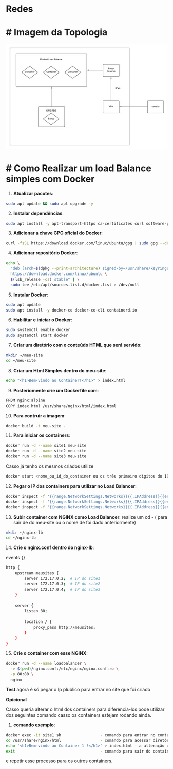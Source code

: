 # Redes


# # Imagem da Topologia 
![Topologia](/image/topologia.jpg?raw=true)


# # Como Realizar um load Balance simples com Docker

1. **Atualizar pacotes**:
```bash
sudo apt update && sudo apt upgrade -y
```

2. **Instalar dependências**:
```bash
sudo apt install -y apt-transport-https ca-certificates curl software-properties-common
```

3. **Adicionar a chave GPG oficial do Docker**:
```bash
curl -fsSL https://download.docker.com/linux/ubuntu/gpg | sudo gpg --dearmor -o /usr/share/keyrings/docker-archive-keyring.gpg
```

4. **Adicionar repositório Docker**:
```bash
echo \
  "deb [arch=$(dpkg --print-architecture) signed-by=/usr/share/keyrings/docker-archive-keyring.gpg] \
  https://download.docker.com/linux/ubuntu \
  $(lsb_release -cs) stable" | \
  sudo tee /etc/apt/sources.list.d/docker.list > /dev/null
  ```

5. **Instalar Docker**:
```bash
sudo apt update
sudo apt install -y docker-ce docker-ce-cli containerd.io
```

6. **Habilitar e iniciar o Docker**:
```bash
sudo systemctl enable docker
sudo systemctl start docker
```


7. **Criar um diretório com o conteúdo HTML que será servido**:
```bash
mkdir ~/meu-site
cd ~/meu-site
```

8. **Criar um Html Simples dentro do meu-site**:
```bash
echo "<h1>Bem-vindo ao Container!</h1>" > index.html
```

9. **Posteriomente crie um Dockerfile com**:
```bash
FROM nginx:alpine
COPY index.html /usr/share/nginx/html/index.html
```

10. **Para contruir a imagem**:
```bash
docker build -t meu-site .
```

11. **Para iniciar os containers**:
```bash
docker run -d --name site1 meu-site
docker run -d --name site2 meu-site
docker run -d --name site3 meu-site
```

Casso já tenho os mesmos criados utilize 
```bash
docker start <nome_ou_id_do_container ou os três primeiro digitos do ID>
```

12. **Pegar o IP dos containers  para utilizar no Load Balancer**:
```bash
docker inspect -f '{{range.NetworkSettings.Networks}}{{.IPAddress}}{{end}}' site1
docker inspect -f '{{range.NetworkSettings.Networks}}{{.IPAddress}}{{end}}' site2
docker inspect -f '{{range.NetworkSettings.Networks}}{{.IPAddress}}{{end}}' site3
```

13. **Subir container com NGINX como Load Balancer**:
realize um cd - ( para sair de do meu-site ou o nome de foi dado anteriormente)
```bash
mkdir ~/nginx-lb
cd ~/nginx-lb
```

14. **Crie o nginx.conf dentro do nginx-lb**:

events {}
```bash
http {
    upstream meusites {
        server 172.17.0.2;  # IP do site1
        server 172.17.0.3;  # IP do site2
        server 172.17.0.4;  # IP do site3
    }

    server {
        listen 80;

        location / {
            proxy_pass http://meusites;
        }
    }
}
```

15.  **Crie o container com esse NGINX**:
```bash
docker run -d --name loadbalancer \
  -v $(pwd)/nginx.conf:/etc/nginx/nginx.conf:ro \
  -p 80:80 \
  nginx
```

 **Test**
agora é só pegar o Ip plublico para entrar no site que foi criado

**Opicional**

Casso queria alterar o html dos containers para diferencia-los pode utilizar dos seguintes comando casso os containers estejam rodando ainda.

 1. **comando exemplo**:
```bash
docker exec -it site1 sh                 - comando para entrar no container  
cd /usr/share/nginx/html                 - comando para acessar diretório que está o html
echo '<h1>Bem-vindo ao Container 1 !</h1>' > index.html - a alteração do html
exit                                     - comando para sair do container
```


e repetir esse processo para os outros containers.